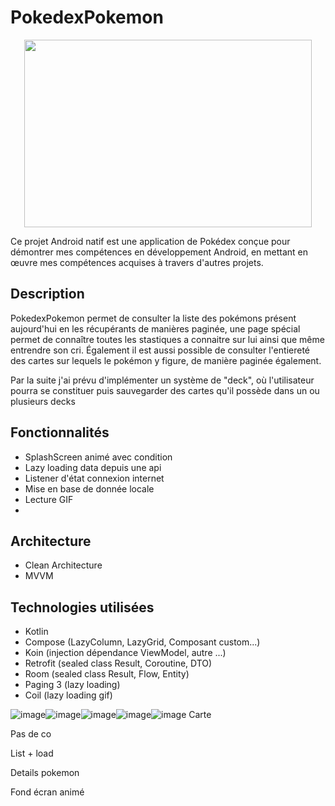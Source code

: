 # PokedexPokemon
<p align="center">
  <img width="460" height="300" src="https://github.com/user-attachments/assets/89b197f2-401c-4213-8aaf-fc83de784dbc">
</p>

Ce projet Android natif est une application de Pokédex conçue pour démontrer mes compétences en développement Android, en mettant en œuvre mes compétences acquises à travers d'autres projets.

## Description

PokedexPokemon permet de consulter la liste des pokémons présent aujourd'hui en les récupérants de manières paginée, une page spécial permet de connaître toutes les stastiques a connaitre sur lui ainsi que même entrendre son cri.
Également il est aussi possible de consulter l'entiereté des cartes sur lequels le pokémon y figure, de manière paginée également.

Par la suite j'ai prévu d'implémenter un système de "deck", où l'utilisateur pourra se constituer puis sauvegarder des cartes qu'il possède dans un ou plusieurs decks

## Fonctionnalités

* SplashScreen animé avec condition
* Lazy loading data depuis une api
* Listener d'état connexion internet
* Mise en base de donnée locale
* Lecture GIF
* 
## Architecture

*   Clean Architecture
*   MVVM
  
## Technologies utilisées

*   Kotlin
*   Compose (LazyColumn, LazyGrid, Composant custom...)
*   Koin (injection dépendance ViewModel, autre ...)
*   Retrofit (sealed class Result, Coroutine, DTO)
*   Room (sealed class Result, Flow, Entity) 
*   Paging 3 (lazy loading)
*   Coil (lazy loading gif)


![image](https://github.com/user-attachments/assets/ec1d48c7-8fdd-43fa-8510-9cf4170951e9)![image](https://github.com/user-attachments/assets/fe88a561-c53d-4f4e-9c0a-2e6bca195c7b)![image](https://github.com/user-attachments/assets/67e4af9e-dea2-49aa-b80a-fb27c73cb277)![image](https://github.com/user-attachments/assets/9aef9bfd-34a2-49dd-8cbf-ae03c93ce2cb)![image](https://github.com/user-attachments/assets/103ea153-3878-46c6-9914-2e5e69be619b)
Carte


Pas de co



List + load


Details pokemon


Fond écran animé


